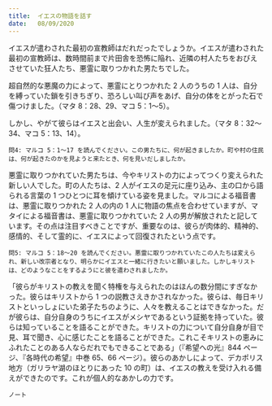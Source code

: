 ```yaml
---
title:  イエスの物語を話す
date:   08/09/2020
---
```


イエスが遣わされた最初の宣教師はだれだったでしょうか。イエスが遣わされた最初の宣教師は、数時間前まで片田舎を恐怖に陥れ、近隣の村人たちをおびえさせていた狂人たち、悪霊に取りつかれた男たちでした。

超自然的な悪魔の力によって、悪霊にとりつかれた 2 人のうちの 1 人は、自分を縛っていた鎖を引きちぎり、恐ろしい叫び声をあげ、自分の体をとがった石で傷つけました。（マタ 8：28、29、マコ 5：1～5）。

しかし、やがて彼らはイエスと出会い、人生が変えられました。（マタ 8：32～34、マコ 5：13、14）。

`問4: マルコ 5：1～17 を読んでください。この男たちに、何が起きましたか。町や村の住民は、何が起きたのかを見ようと来たとき、何を見いだしましたか。`

悪霊に取りつかれていた男たちは、今やキリストの力によってつくり変えられた新しい人でした。町の人たちは、2 人がイエスの足元に座り込み、主の口から語られる言葉の 1 つひとつに耳を傾けている姿を見ました。マルコによる福音書は、悪霊に取りつかれた 2 人の内の 1 人に物語の焦点を合わせていますが、マタイによる福音書は、悪霊に取りつかれていた 2 人の男が解放されたと記しています。その点は注目すべきことですが、重要なのは、彼らが肉体的、精神的、感情的、そして霊的に、イエスによって回復されたという点です。

`問5: マルコ 5：18～20 を読んでください。悪霊に取りつかれていたこの人たちは変えられ、新しい改宗者となり、明らかにイエスと一緒に行きたいと願いました。しかしキリストは、どのようなことをするようにと彼を遣わされましたか。`

「彼らがキリストの教えを聞く特権を与えられたのはほんの数分間にすぎなかった。彼らはキリストから 1 つの説教さえきかされなかった。彼らは、毎日キリストといっしょにいた弟子たちのように、人々を教えることはできなかった。だが彼らは、自分自身のうちにイエスがメシヤであるという証拠を持っていた。彼らは知っていることを語ることができた。キリストの力について自分自身が目で見、耳で聞き、心に感じたことを語ることができた。これこそキリストの恵みにふれたことのある人ならだれでもできることである」（『希望への光』844 ページ、『各時代の希望』中巻 65、66 ページ）。彼らのあかしによって、デカポリス地方（ガリラヤ湖のほとりにあった 10 の町）は、イエスの教えを受け入れる備えができたのです。これが個人的なあかしの力です。

`ノート`